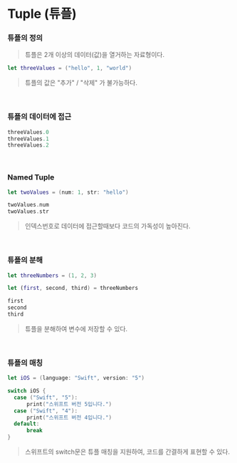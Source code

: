 # Tuple (튜플)

### 튜플의 정의

> 튜플은 2개 이상의 데이터(값)을 열거하는 자료형이다.

```swift
let threeValues = ("hello", 1, "world")
```

> 튜플의 값은 "추가" / "삭제" 가 불가능하다.

<br/>

### 튜플의 데이터에 접근

```swift
threeValues.0
threeValues.1
threeValues.2
```

<br/>

### Named Tuple

```swift
let twoValues = (num: 1, str: "hello")

twoValues.num
twoValues.str
```

> 인덱스번호로 데이터에 접근할때보다 코드의 가독성이 높아진다.

<br/>

### 튜플의 분해

```swift
let threeNumbers = (1, 2, 3)

let (first, second, third) = threeNumbers

first
second
third
```

> 튜플을 분해하여 변수에 저장할 수 있다.

<br/>

### 튜플의 매칭

```swift
let iOS = (language: "Swift", version: "5")

switch iOS {
  case ("Swift", "5"):
      print("스위프트 버전 5입니다.")
  case ("Swift", "4"):
      print("스위프트 버전 4입니다.")
  default:
      break
}
```

> 스위프트의 switch문은 튜플 매칭을 지원하여, 코드를 간결하게 표현할 수 있다.
